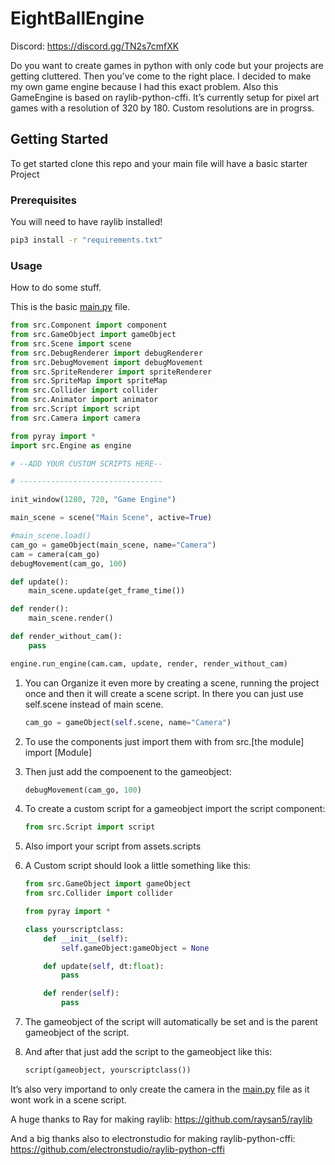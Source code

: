 # EightBallEngine

Discord: https://discord.gg/TN2s7cmfXK

Do you want to create games in python with only code but your projects are getting cluttered. Then you’ve come to the right place. I decided to make my own game engine because I had this exact problem. Also this GameEngine is based on raylib-python-cffi. It’s currently setup for pixel art games with a resolution of 320 by 180. Custom resolutions are in progrss.

## Getting Started

To get started clone this repo and your main file will have a basic starter Project

### Prerequisites

You will need to have raylib installed!

```bash
pip3 install -r "requirements.txt"
```

### Usage

How to do some stuff.

This is the basic [main.py](http://main.py) file.

```python
from src.Component import component
from src.GameObject import gameObject
from src.Scene import scene
from src.DebugRenderer import debugRenderer
from src.DebugMovement import debugMovement
from src.SpriteRenderer import spriteRenderer
from src.SpriteMap import spriteMap
from src.Collider import collider
from src.Animator import animator
from src.Script import script
from src.Camera import camera

from pyray import *
import src.Engine as engine

# --ADD YOUR CUSTOM SCRIPTS HERE--

# --------------------------------

init_window(1280, 720, "Game Engine")

main_scene = scene("Main Scene", active=True)

#main_scene.load()
cam_go = gameObject(main_scene, name="Camera")
cam = camera(cam_go)
debugMovement(cam_go, 100)

def update():
    main_scene.update(get_frame_time())

def render():
    main_scene.render()

def render_without_cam():
    pass

engine.run_engine(cam.cam, update, render, render_without_cam)
```

1. You can Organize it even more by creating a scene, running the project once and then it will create a scene script. In there you can just use self.scene instead of main scene.
    
    ```python
    cam_go = gameObject(self.scene, name="Camera")
    ```
    
2. To use the components just import them with from src.[the module] import [Module]
3. Then just add the compoenent to the gameobject:
    
    ```python
    debugMovement(cam_go, 100)
    ```
    
4. To create a custom script for a gameobject import the script component:
    
    ```python
    from src.Script import script
    ```
    
5. Also import your script from assets.scripts
6. A Custom script should look a little something like this:
    
    ```python
    from src.GameObject import gameObject
    from src.Collider import collider
    
    from pyray import *
    
    class yourscriptclass:
        def __init__(self):
            self.gameObject:gameObject = None
    
        def update(self, dt:float):
            pass
    
        def render(self):
            pass
    ```
    
7. The gameobject of the script will automatically be set and is the parent gameobject of the script.
8. And after that just add the script to the gameobject like this:
    
    ```python
    script(gameobject, yourscriptclass())
    ```
    

It’s also very importand to only create the camera in the [main.py](http://main.py) file as it wont work in a scene script.

A huge thanks to Ray for making raylib: https://github.com/raysan5/raylib

And a big thanks also to electronstudio for making raylib-python-cffi: https://github.com/electronstudio/raylib-python-cffi
